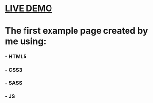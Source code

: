 # [LIVE DEMO](https://gash94.github.io/WebStudio/)

# The first example page created by me using: 
### - HTML5
### - CSS3
### - SASS
### - JS
